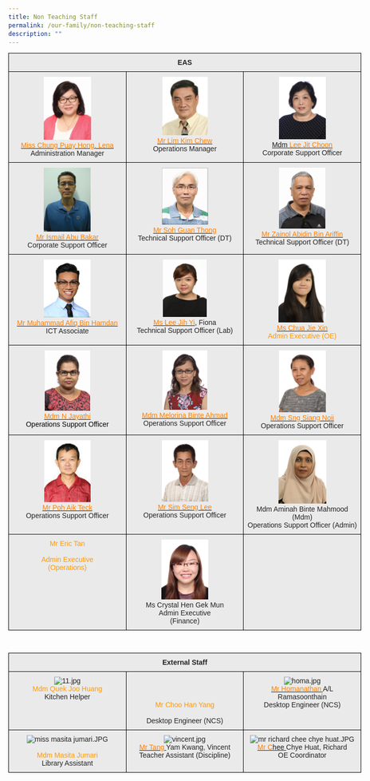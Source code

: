 ```yaml
---
title: Non Teaching Staff
permalink: /our-family/non-teaching-staff
description: ""
---
```

<style type="text/css">
.tg  {border-collapse:collapse;border-spacing:0;}
.tg td{border-color:black;border-style:solid;border-width:1px;font-family:Arial, sans-serif;font-size:14px;
  overflow:hidden;padding:10px 5px;word-break:normal;}
.tg th{border-color:black;border-style:solid;border-width:1px;font-family:Arial, sans-serif;font-size:14px;
  font-weight:normal;overflow:hidden;padding:10px 5px;word-break:normal;}
.tg .tg-n4qt{background-color:#EAEAEA;color:#222;font-weight:bold;text-align:center;vertical-align:top}
.tg .tg-ii8k{background-color:#EAEAEA;color:#222;text-align:center;vertical-align:top}
.tg .tg-grxz{background-color:#EAEAEA;color:#F90;text-align:center;vertical-align:top}
</style>
<table class="tg" style="undefined;table-layout: fixed; width: 708px">
<colgroup>
<col style="width: 236px">
<col style="width: 236px">
<col style="width: 236px">
</colgroup>
<thead>
  <tr>
    <th class="tg-n4qt" colspan="3">EAS</th>
  </tr>
</thead>
<tbody>
  <tr>
    <td class="tg-ii8k"><img src="/images/miss%20lena%20chung.jpeg" alt="miss lena chung.JPG" width="95" height="126"><br><a href="mailto:Lena_CHUNG@schools.gov.sg" target="_blank" rel="noopener noreferrer"><span style="text-decoration:none;color:#FF7E00">Miss Chung Puay Hong, Lena </span></a><br><span style="background-color:#EAEAEA">Administration Manager</span></td>
    <td class="tg-ii8k"><img src="/images/eas%20staff%202.jpg" alt="2.jpg" width="91" height="117"><br><a href="mailto:lim_kim_chew@moe.edu.sg" target="_blank" rel="noopener noreferrer"><span style="color:#FF7E00">Mr Lim Kim Chew</span></a><br>Operations Manager</td>
    <td class="tg-ii8k"><img src="/images/IMG_0540.jpg" alt="IMG_0540.jpg" width="94" height="125"><br><a href="mailto:Lee_Jit_Choon@moe.edu.sg" target="_blank" rel="noopener noreferrer">Mdm </a><a href="mailto:Lee_Jit_Choon@moe.edu.sg" target="_blank" rel="noopener noreferrer"><span style="color:#FF7E00">Lee Jit Choon</span></a><br><span style="color:#222">Corporate Support Officer </span></td>
  </tr>
  <tr>
    <td class="tg-ii8k"><img src="/images/Updated%20(Ismail).jpeg" alt="Updated (Ismail).JPG" width="94" height="128"><br><a href="mailto:ismail_abu_bakar@schools.gov.sg" target="_blank" rel="noopener noreferrer"><span style="text-decoration:none;color:#FF7E00">Mr Ismail Abu Bakar</span></a><br><span style="color:#222">Corporate Support Officer</span></td>
    <td class="tg-ii8k"><img src="/images/mr%20soh.jpg" alt="mr soh.jpg" width="93" height="114"><br><a href="mailto:soh_guan_thong@moe.edu.sg" target="_blank" rel="noopener noreferrer"><span style="text-decoration:none;color:#FF7E00">M</span></a><a href="mailto:soh_guan_thong@moe.edu.sg" target="_blank" rel="noopener noreferrer"><span style="color:#FF7E00">r Soh Guan Thong </span></a>  <br>Technical Support Officer (DT) <span style="color:#222;background-color:#EAEAEA"> </span></td>
    <td class="tg-ii8k"><img src="/images/mr%20zainol%20abidin%20b%20ariffin.jpeg" alt="mr zainol abidin b ariffin.JPG" width="93" height="122"><br><a href="mailto:zainol_abidin_ariffin@moe.edu.sg" target="_blank" rel="noopener noreferrer"><span style="text-decoration:none;color:#FF7E00">Mr Zainol Abidin Bin Ariffin </span></a><br>Technical Support Officer (DT)</td>
  </tr>
  <tr>
    <td class="tg-ii8k"><img src="/images/afiq.jpg" alt="afiq.jpg" width="94" height="116"><br><a href="mailto:muhammad_afiq_hamdan@schools.gov.sg" target="_blank" rel="noopener noreferrer"><span style="color:#FF7E00">Mr Muhammad Afiq Bin Hamdan</span></a> <br>ICT Associate</td>
    <td class="tg-ii8k"><img src="/images/ms%20fiona%20lee%20jih%20yin.jpeg" alt="ms fiona lee jih yin.JPG" width="88" height="115"><br><a href="mailto:fiona_lee_jih_yin@moe.edu.sg" target="_blank" rel="noopener noreferrer"><span style="text-decoration:none;color:#FF7E00">Ms Lee Jih Yi</span></a>, Fiona<br>Technical Support Officer (Lab)</td>
    <td class="tg-grxz"><img src="/images/IMG_0061.jpg" alt="IMG_0061.jpg" width="95" height="126"><br><a href="mailto:chua_jie_xin@schools.gov.sg" target="_blank" rel="noopener noreferrer"><span style="text-decoration:none;color:#FF7E00">Ms Chua Jie Xin</span></a><br>Admin Executive (OE)</td>
  </tr>
  <tr>
    <td class="tg-grxz"><img src="/images/mdm%20jayathi.jpeg" alt="mdm jayathi.JPG" width="91" height="121"><br><a href="mailto:n_jayathi@moe.edu.sg" target="_blank" rel="noopener noreferrer"><span style="text-decoration:none;color:#FF7E00">Mdm N Jayathi</span></a><br><span style="color:#000">Operations Support Officer</span></td>
    <td class="tg-ii8k"><img src="/images/IMG_0519.jpg" alt="IMG_0519.jpg" width="90" height="119"><br><a href="mailto:melorina_ahmad@moe.edu.sg" target="_blank" rel="noopener noreferrer"><span style="text-decoration:none;color:#FF7E00">Mdm Melorina Binte Ahmad</span></a><br><span style="color:#222;background-color:#EAEAEA">Operations Support Officer  </span></td>
    <td class="tg-ii8k"><img src="/images/Sng%20Siang%20Noi.jpg" alt="Sng Siang Noi.jpg" width="94" height="124"><br><a href="mailto:sng_siang_noi@moe.edu.sg" target="_blank" rel="noopener noreferrer"><span style="color:#FF7E00">Mdm Sng Siang Noii</span></a><br>Operations Support Officer </td>
  </tr>
  <tr>
    <td class="tg-ii8k"><img src="/images/poh.jpg" alt="poh.jpg" width="93" height="124"><br><a href="mailto:poh_aik_teck@moe.edu.sg" target="_blank" rel="noopener noreferrer"><span style="text-decoration:none;color:#FF7E00">Mr Poh Aik Teck</span></a><a href="mailto:poh_aik_teck@moe.edu.sg" target="_blank" rel="noopener noreferrer"> </a> <br><span style="color:#222;background-color:#EAEAEA">Operations Support Officer   </span></td>
    <td class="tg-ii8k"><img src="/images/Sim%20Seng%20Lee.jpg" alt="Sim Seng Lee.jpg" width="93" height="123"><br><a href="mailto:sim_seng_lee@moe.edu.sg" target="_blank" rel="noopener noreferrer"><span style="color:#FF7E00">Mr Sim Seng Lee</span></a><br>Operations Support Officer <br></td>
    <td class="tg-ii8k"><img src="/images/Aminah%20Binte%20Mahmood%20(Mdm).jpg" alt="Aminah Binte Mahmood (Mdm).jpg" width="96" height="127"><br>Mdm Aminah Binte Mahmood (Mdm)<br>Operations Support Officer (Admin)<br></td>
  </tr>
  <tr>
    <td class="tg-grxz"><span style="color:#F90">Mr Eric Tan</span><br><br>Admin Executive<br>(Operations)<br></td>
    <td class="tg-ii8k"><img src="/images/Crystal%20Hen%20Gek%20Mun.jpeg" alt="Crystal Hen Gek Mun.jpeg" width="94" height="120"><br>Ms Crystal Hen Gek Mun<br>Admin Executive<br>(Finance)</td>
    <td class="tg-ii8k"></td>
  </tr>
</tbody>
</table>

<br>


<style type="text/css">
.tg  {border-collapse:collapse;border-spacing:0;}
.tg td{border-color:black;border-style:solid;border-width:1px;font-family:Arial, sans-serif;font-size:14px;
  overflow:hidden;padding:10px 5px;word-break:normal;}
.tg th{border-color:black;border-style:solid;border-width:1px;font-family:Arial, sans-serif;font-size:14px;
  font-weight:normal;overflow:hidden;padding:10px 5px;word-break:normal;}
.tg .tg-n4qt{background-color:#EAEAEA;color:#222;font-weight:bold;text-align:center;vertical-align:top}
.tg .tg-ii8k{background-color:#EAEAEA;color:#222;text-align:center;vertical-align:top}
.tg .tg-grxz{background-color:#EAEAEA;color:#F90;text-align:center;vertical-align:top}
</style>
<table class="tg" style="undefined;table-layout: fixed; width: 708px">
<colgroup>
<col style="width: 236px">
<col style="width: 236px">
<col style="width: 236px">
</colgroup>
<thead>
  <tr>
    <th class="tg-n4qt" colspan="3">External Staff</th>
  </tr>
</thead>
<tbody>
  <tr>
    <td class="tg-ii8k"><img src="https://christchurchsec.moe.edu.sg/qql/slot/u533/our%20family/non-teaching%20staff/external_staff/11.jpg" alt="11.jpg" width="94" height="125"><br><span style="color:#F90">Mdm Quek Joo Huang</span><br>Kitchen Helper</td>
    <td class="tg-grxz"><br><br><br>Mr Choo Han Yang<br><br><span style="color:#222;background-color:#EAEAEA">Desktop Engineer (NCS)</span><br></td>
    <td class="tg-ii8k"><img src="https://christchurchsec.moe.edu.sg/qql/slot/u533/our%20family/non-teaching%20staff/EAS/homa.jpg" alt="homa.jpg" width="102" height="122"><br><a href="mailto:ta2-ccss@ncs.com.sg" target="_blank" rel="noopener noreferrer"><span style="text-decoration:none;color:#FF7E00">Mr Homanathan</span></a><a href="mailto:ta2-ccss@ncs.com.sg" target="_blank" rel="noopener noreferrer"> </a>A/L<br>Ramasoonthain<br>Desktop Engineer (NCS)</td>
  </tr>
  <tr>
    <td class="tg-ii8k"><img src="https://christchurchsec.moe.edu.sg/qql/slot/u533/our%20family/non-teaching%20staff/external_staff/miss%20masita%20jumari.JPG" alt="miss masita jumari.JPG" width="96" height="126"><br><br><span style="color:#F90">Mdm Masita Jumari</span><br>Library Assistant </td>
    <td class="tg-ii8k"><img src="https://christchurchsec.moe.edu.sg/qql/slot/u690/Staff/vincent.jpg" alt="vincent.jpg" width="89" height="114"><br><a href="mailto:tang_yam_kwang@moe.edu.sg" target="_blank" rel="noopener noreferrer"><span style="text-decoration:none;color:#FF7E00">Mr Tang</span></a><a href="mailto:tang_yam_kwang@moe.edu.sg" target="_blank" rel="noopener noreferrer"> </a>Yam Kwang, Vincent<br>Teacher Assistant (Discipline) <span style="color:#222;background-color:#EAEAEA">  </span></td>
    <td class="tg-ii8k"><img src="https://christchurchsec.moe.edu.sg/qql/slot/u533/our%20family/non-teaching%20staff/external_staff/mr%20richard%20chee%20chye%20huat.JPG" alt="mr richard chee chye huat.JPG" width="94" height="124"><br><a href="mailto:chee_chye_huat@moe.edu.sg" target="_blank" rel="noopener noreferrer"><span style="text-decoration:none;color:#FF7E00">Mr C</span></a><a href="mailto:chee_chye_huat@moe.edu.sg" target="_blank" rel="noopener noreferrer">hee </a>Chye Huat, Richard<br>OE Coordinator</td>
  </tr>
</tbody>
</table>